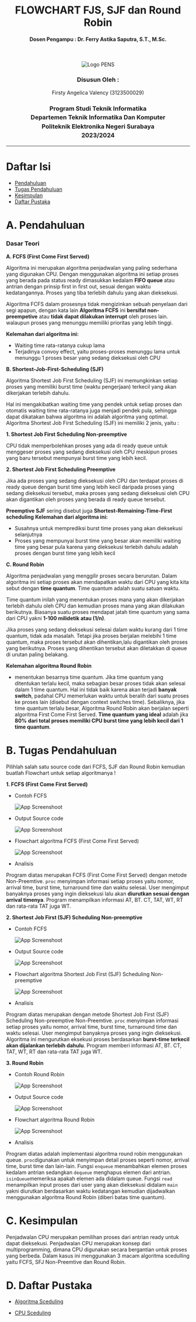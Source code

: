 <div align="center">
  <h1 style="font-weight: bold">FLOWCHART FJS, SJF dan Round Robin</h1>
  <h4 style="text-align: center;">Dosen Pengampu : Dr. Ferry Astika Saputra, S.T., M.Sc.</h4>
</div>
<br />
<br />
<div align="center">
  <img src="https://upload.wikimedia.org/wikipedia/id/4/44/Logo_PENS.png" alt="Logo PENS">
  <h3 style="text-align: center;">Disusun Oleh : </h3>
  <p style="text-align: center;">
    Firsty Angelica Valency (3123500029)<br>
  </p>
  <h3 style="text-align: center;line-height: 1.5">Program Studi Teknik Informatika<br>Departemen Teknik Informatika Dan Komputer<br>Politeknik Elektronika Negeri Surabaya<br>2023/2024</h3>
  <hr>
</div>

# Daftar Isi
- [Pendahuluan](#a-pendahuluan)
- [Tugas Pendahuluan](#b-tugas-pendahuluan)
- [Kesimpulan](#c-kesimpulan)
- [Daftar Pustaka](#d-daftarpustaka)


# A. Pendahuluan
### Dasar Teori
**A.	FCFS (First Come First Served)**

Algoritma ini merupakan algoritma penjadwalan yang paling sederhana yang digunakan CPU. Dengan menggunakan algoritma ini setiap proses yang berada pada status ready dimasukkan kedalam **FIFO queue** atau antrian dengan prinsip first in first out, sesuai dengan waktu kedatangannya. Proses yang tiba terlebih dahulu yang akan dieksekusi.

Algoritma FCFS dalam prosesnya tidak mengizinkan sebuah penyelaan dari segi apapun, dengan kata lain **Algoritma FCFS** ini **bersifat non-preempetive** atau **tidak dapat dilakukan interrupt** oleh proses lain. walaupun proses yang menunggu memiliki prioritas yang lebih tinggi.

**Kelemahan dari algoritma ini:**

- Waiting time rata-ratanya cukup lama 
- Terjadinya convoy effect, yaitu proses-proses menunggu lama untuk menunggu 1 proses besar yang sedang dieksekusi oleh CPU

**B.	Shortest-Job-First-Scheduling (SJF)**

Algoritma Shortest Job First Scheduling (SJF) ini memungkinkan setiap proses yang memiliki burst time (waktu pengerjaan) terkecil yang akan dikerjakan terlebih dahulu. 

Hal ini mengakibatkan waiting time yang pendek untuk setiap proses dan otomatis waiting time rata-ratanya juga menjadi pendek pula, sehingga dapat dikatakan bahwa algoritma ini adalah algoritma yang optimal. Algoritma Shortest Job First Scheduling (SJF) ini memiliki 2 jenis, yaitu :

**1. Shortest Job First Scheduling Non-preemptive**

CPU tidak memperbolehkan proses yang ada di ready queue untuk menggeser proses yang sedang dieksekusi oleh CPU meskipun proses yang baru tersebut mempunyai burst time yang lebih kecil.  

**2. Shortest Job First Scheduling Preemptive**

Jika ada proses yang sedang dieksekusi oleh CPU dan terdapat proses di ready queue dengan burst time yang lebih kecil daripada proses yang sedang dieksekusi tersebut, maka proses yang sedang dieksekusi oleh CPU akan digantikan oleh proses yang berada di ready queue tersebut. 

**Preemptive SJF** sering disebut juga **Shortest-Remaining-Time-First scheduling**
**Kelemahan dari algoritma ini:**

- Susahnya untuk memprediksi burst time proses yang akan dieksekusi selanjutnya
- Proses yang mempunyai burst time yang besar akan memiliki waiting time yang besar pula karena yang dieksekusi terlebih dahulu adalah proses dengan burst time yang lebih kecil

**C.    Round Robin**

Algoritma penjadwalan yang menggilir proses secara berurutan. Dalam algoritma ini setiap proses akan mendapatkan waktu dari CPU yang kita kita sebut dengan **time quantum**. Time quantum adalah suatu satuan waktu. 

Time quantum inilah yang menentukan proses mana yang akan dikerjakan terlebih dahulu oleh CPU dan kemudian proses mana yang akan dilakukan berikutnya. Biasanya suatu proses mendapat jatah time quantum yang sama dari CPU yakni **1-100 milidetik atau (1/n)**. 

Jika proses yang sedang dieksekusi selesai dalam waktu kurang dari 1 time quantum, tidak ada masalah. Tetapi jika proses berjalan melebihi 1 time quantum, maka proses tersebut akan dihentikan,lalu digantikan oleh proses yang berikutnya. Proses yang dihentikan tersebut akan diletakkan di queue di urutan paling belakang.

**Kelemahan algoritma Round Robin** 
-  menentukan besarnya time quantum.  Jika time quantum yang ditentukan terlalu kecil, maka sebagian besar proses tidak akan selesai dalam 1 time quantum. Hal ini tidak baik karena akan terjadi **banyak switch**, padahal CPU memerlukan waktu untuk beralih dari suatu proses ke proses lain (disebut dengan context switches time). Sebaliknya, jika time quantum terlalu besar, Algoritma Round Robin akan berjalan seperti algoritma First Come First Served. **Time quantum yang ideal** adalah jika **80% dari total proses memiliki CPU burst time yang lebih kecil dari 1 time quantum**.

# B. Tugas Pendahuluan

Pilihlah salah satu source code dari FCFS, SJF dan Round Robin kemudian buatlah Flowchart untuk setiap algoritmanya !

**1. FCFS (First Come First Served)**

- Contoh FCFS

    ![App Screenshoot](assets/FCFS_soal.png)

- Output Source code

     ![App Screenshoot](assets/FCFS_output.png)

- Flowchart algoritma FCFS (First Come First Served)

    ![App Screenshoot](assets/FCFS_chart.png)

- Analisis

Program diatas merupakan FCFS (First Come First Served) dengan metode Non-Preemtive. `proc` menyimpan informasi setiap proses yaitu nomor, arrival time, burst time, turnaround time dan waktu selesai. User mengimput banyaknya proses yang ingin dieksekusi lalu akan **diurutkan sesuai dengan arrival timenya**. Program menampilkan informasi AT, BT. CT, TAT, WT, RT dan rata-rata TAT juga WT.

**2. Shortest Job First (SJF) Scheduling Non-preemptive**
- Contoh FCFS

    ![App Screenshoot](assets/SJF_contoh.png)

- Output Source code

     ![App Screenshoot](assets/SJF_output.png)

- Flowchart algoritma Shortest Job First (SJF) Scheduling Non-preemptive

     ![App Screenshoot](assets/SJF_chart.png)

- Analisis

Program diatas merupakan  dengan metode Shortest Job First (SJF) Scheduling Non-preemptive Non-Preemtive. `proc` menyimpan informasi setiap proses yaitu nomor, arrival time, burst time, turnaround time dan waktu selesai. User mengimput banyaknya proses yang ingin dieksekusi. Algoritma ini mengurutkan eksekusi proses berdasarkan **burst-time terkecil akan dijalankan terlebih dahulu**. Program memberi informasi AT, BT. CT, TAT, WT, RT dan rata-rata TAT juga WT.

**3.    Round Robin**

- Contoh Round Robin

    ![App Screenshoot](assets/RR_contoh.png)

- Output Source code

    ![App Screenshoot](assets/RR_output.png)

- Flowchart algoritma Round Robin

    ![App Screenshoot](assets/RR_chart.png)

- Analisis

Program diatas adalah implementasi algoritma round robin menggunakan queue. `proc`digunakan untuk menyimpan detail proses seperti nomor, arrival time, burst time dan lain-lain. Fungsi `enqueue` menambahkan elemen proses kedalam antrian sedangkan `dequeue` menghapus elemen dari antrian. `isinQueue`memeriksa apakah elemen ada didalam queue. Fungsi `read` menampilkan input proses dari user yang akan dieksekusi didalam `main` yakni diurutkan berdasarkan waktu kedatangan kemudian dijadwalkan menggunakan algoritma Round Robin (diberi batas time quantum).

# C. Kesimpulan
Penjadwalan CPU merupakan pemilihan proses dari antrian ready untuk dapat dieksekusi. Penjadwalan CPU merupakan konsep dari multiprogramming, dimana CPU digunakan secara bergantian untuk proses yang berbeda. Dalam kasus ini menggunakan 3 macam algoritma scedulling yaitu FCFS, SFJ Non-Preemtive dan Round Robin.

# D. Daftar Pustaka 
- [Algoritma Sceduling](https://www.studentterpelajar.com/2020/11/pengertian-dan-contoh-algortima.html)

- [CPU Sceduling](https://agungprabowo8800.medium.com/proses-penjadwalan-cpu-fa53f139f808)